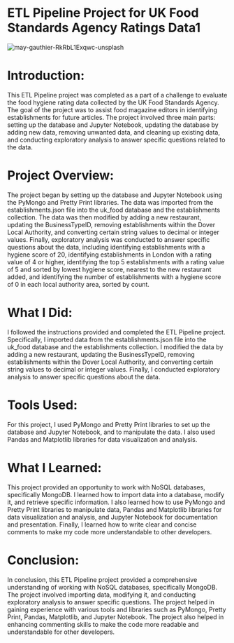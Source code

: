 # ETL Pipeline Project for UK Food Standards Agency Ratings Data1
![may-gauthier-RkRbL1Exqwc-unsplash](https://github.com/CLizardi/etl_pipeline_project/assets/52866379/64414e83-dda6-4d75-8f4f-875a25b8ca74)

# Introduction:
This ETL Pipeline project was completed as a part of a challenge to evaluate the food hygiene rating data collected by the UK Food Standards Agency. The goal of the project was to assist food magazine editors in identifying establishments for future articles. The project involved three main parts: setting up the database and Jupyter Notebook, updating the database by adding new data, removing unwanted data, and cleaning up existing data, and conducting exploratory analysis to answer specific questions related to the data.

# Project Overview:
The project began by setting up the database and Jupyter Notebook using the PyMongo and Pretty Print libraries. The data was imported from the establishments.json file into the uk_food database and the establishments collection. The data was then modified by adding a new restaurant, updating the BusinessTypeID, removing establishments within the Dover Local Authority, and converting certain string values to decimal or integer values. Finally, exploratory analysis was conducted to answer specific questions about the data, including identifying establishments with a hygiene score of 20, identifying establishments in London with a rating value of 4 or higher, identifying the top 5 establishments with a rating value of 5 and sorted by lowest hygiene score, nearest to the new restaurant added, and identifying the number of establishments with a hygiene score of 0 in each local authority area, sorted by count.

# What I Did:
I followed the instructions provided and completed the ETL Pipeline project. Specifically, I imported data from the establishments.json file into the uk_food database and the establishments collection. I modified the data by adding a new restaurant, updating the BusinessTypeID, removing establishments within the Dover Local Authority, and converting certain string values to decimal or integer values. Finally, I conducted exploratory analysis to answer specific questions about the data.

# Tools Used:
For this project, I used PyMongo and Pretty Print libraries to set up the database and Jupyter Notebook, and to manipulate the data. I also used Pandas and Matplotlib libraries for data visualization and analysis.

# What I Learned:
This project provided an opportunity to work with NoSQL databases, specifically MongoDB. I learned how to import data into a database, modify it, and retrieve specific information. I also learned how to use PyMongo and Pretty Print libraries to manipulate data, Pandas and Matplotlib libraries for data visualization and analysis, and Jupyter Notebook for documentation and presentation. Finally, I learned how to write clear and concise comments to make my code more understandable to other developers.

# Conclusion:
In conclusion, this ETL Pipeline project provided a comprehensive understanding of working with NoSQL databases, specifically MongoDB. The project involved importing data, modifying it, and conducting exploratory analysis to answer specific questions. The project helped in gaining experience with various tools and libraries such as PyMongo, Pretty Print, Pandas, Matplotlib, and Jupyter Notebook. The project also helped in enhancing commenting skills to make the code more readable and understandable for other developers.
